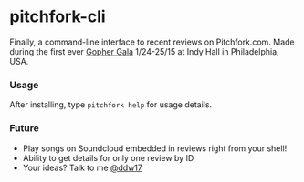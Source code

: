 # pitchfork-cli

Finally, a command-line interface to recent reviews on Pitchfork.com. Made during the first ever [Gopher Gala](http://gophergala.com) 1/24-25/15 at Indy Hall in Philadelphia, USA.

### Usage

After installing, type `pitchfork help` for usage details.

### Future
* Play songs on Soundcloud embedded in reviews right from your shell!
* Ability to get details for only one review by ID
* Your ideas? Talk to me [@ddw17](http://twitter.com/ddw17)
